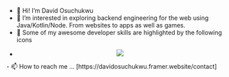 - 👋 Hi! I’m David Osuchukwu 
- 👀 I’m interested in exploring backend engineering for the web using Java/Kotlin/Node. From websites to apps as well as games.
- 🌱 Some of my awesome developer skills are highlighted by the following icons
- <p align="center">
  <a href="https://skillicons.dev">
    <img src="https://skillicons.dev/icons?i=java,kotlin,docker,html,js,CSS,mongo,nodejs,spring,azure,git,postman," />
  </a>
</p>
- 📫 How to reach me ... [https://davidosuchukwu.framer.website/contact]

<!---
dvco-xx/dvco-xx is a ✨ special ✨ repository because its `README.md` (this file) appears on your GitHub profile.
You can click the Preview link to take a look at your changes.
--->
